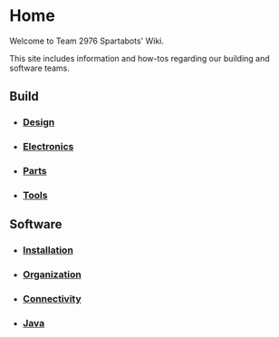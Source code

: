# Home
Welcome to Team 2976 Spartabots' Wiki.

This site includes information and how-tos regarding our building and software teams.

## Build
- ### [Design](/design)

- ### [Electronics](/electronics)

- ### [Parts](/parts)

- ### [Tools](/tools)

## Software
- ### [Installation](/installation)

- ### [Organization](/organization)

- ### [Connectivity](/connectivity)

- ### [Java](/java)
